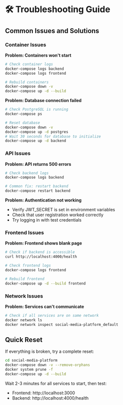 # 🛠️ Troubleshooting Guide

## Common Issues and Solutions

### Container Issues

**Problem: Containers won't start**
```bash
# Check container logs
docker-compose logs backend
docker-compose logs frontend

# Rebuild containers
docker-compose down -v
docker-compose up -d --build
```

**Problem: Database connection failed**
```bash
# Check PostgreSQL is running
docker-compose ps

# Reset database
docker-compose down -v
docker-compose up -d postgres
# Wait 30 seconds for database to initialize
docker-compose up -d backend
```

### API Issues

**Problem: API returns 500 errors**
```bash
# Check backend logs
docker-compose logs backend

# Common fix: restart backend
docker-compose restart backend
```

**Problem: Authentication not working**
- Verify JWT_SECRET is set in environment variables
- Check that user registration worked correctly
- Try logging in with test credentials

### Frontend Issues

**Problem: Frontend shows blank page**
```bash
# Check if backend is accessible
curl http://localhost:4000/health

# Check frontend logs
docker-compose logs frontend

# Rebuild frontend
docker-compose up -d --build frontend
```

### Network Issues

**Problem: Services can't communicate**
```bash
# Check if all services are on same network
docker network ls
docker network inspect social-media-platform_default
```

## Quick Reset

If everything is broken, try a complete reset:

```bash
cd social-media-platform
docker-compose down -v --remove-orphans
docker system prune -f
docker-compose up -d --build
```

Wait 2-3 minutes for all services to start, then test:
- Frontend: http://localhost:3000
- Backend: http://localhost:4000/health